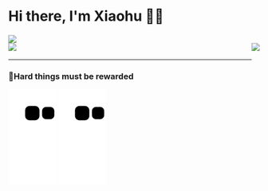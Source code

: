 

# Hi there, I'm Xiaohu 👋👾 
<img src="https://media.giphy.com/media/12oufCB0MyZ1Go/giphy.gif" width="50" style="vertical-align: middle;">
<br />
<div>
  <a href="https://github.com/xiaohuooo/xiaohuooo"> 
    <img height="160px" src="https://github-readme-stats.vercel.app/api?username=xiaohuooo&count_private=true&show_icons=true&theme=dracula" />
  </a>
  <a href="https://github.com/xiaohuooo/xiaohuooo"> 
    <img align="right"  height="160px" src="https://github-readme-stats.vercel.app/api/top-langs/?username=xiaohuooo&show_icons=true&layout=compact&theme=dracula"/>
  </a>
</div>

--- 
### 😤Hard things must be rewarded
![TOG](https://raw.githubusercontent.com/xiaohuooo/githubSNK/b61db3a5dad850b03d29ccd48f1a01a6856c72d1/github-contribution-grid-snake.svg#gh-dark-mode-only)
![TOG](https://raw.githubusercontent.com/xiaohuooo/githubSNK/b61db3a5dad850b03d29ccd48f1a01a6856c72d1/github-contribution-grid-snake.svg#gh-light-mode-only)


<!--
## 💻 Know/Using

![HTML5](https://img.shields.io/badge/-HTML5-E34F26?style=flat-square&logo=HTML5&logoColor=white)
![CSS3](https://img.shields.io/badge/-CSS3-1572B6?style=flat-square&logo=CSS3)
![JavaScript](https://img.shields.io/badge/-JavaScript-F7DF1E?style=flat-square&logo=JavaScript&logoColor=white)
![Vue.js](https://img.shields.io/badge/-Vue.js-4FC08D?style=flat-square&logo=Vue.js&logoColor=white)
![React](https://img.shields.io/badge/-react-yellow?style=flat-square&logo=React&logoColor=white)
![Mysql](https://img.shields.io/badge/-Mysql-blue?style=flat-square&logo=Mysql&logoColor=white)

## 📫 Reach me

[![GitHub](https://img.shields.io/badge/-GitHub-181717?style=flat-square&logo=GitHub&link=https://github.com/xiaohuooo)](https://github.com/xiaohuooo)
[![掘金](https://img.shields.io/badge/-掘金-1DA1F2?style=flat-square&logo=掘金&logoColor=white&link=https://juejin.cn/user/558968298809645)](https://juejin.cn/user/558968298809645)
[![Gmail](https://img.shields.io/badge/-Gmail-D14836?style=flat-square&logo=Gmail&logoColor=white&link=mailto:a1124851454@gmail.com)](mailto:a1124851454@gmail.com)
[![Csdn](https://img.shields.io/badge/-Csdn-00A0D8?style=flat-square&link=https://blog.csdn.net/qq_55172460?spm=1000.2115.3001.5343)](https://blog.csdn.net/qq_55172460?spm=1000.2115.3001.5343)
[![NetEase Music](https://img.shields.io/badge/-NetEase%20Music-E20000?style=flat-square&https://music.163.com/#/user/home?id=510543324)](https://music.163.com/#/user/home?id=510543324)

## 🛠️ Tools


[![Top Langs](https://github-readme-stats.vercel.app/api/top-langs/?username=xiaohuooo&layout=compact)](https://github.com/xiaohuooo)

🌱 Learning

![Docker](https://img.shields.io/badge/-Docker-2496ED?style=flat-square&logo=Docker&logoColor=white)





![xiaohuooo GitHub stats](https://github-readme-stats.vercel.app/api?username=xiaohuooo&show_icons=true&theme=tokyonight)

My ![Visitor Count](https://profile-counter.glitch.me/xiaohuooo/count.svg) visitor
**xiaohuooo/xiaohuooo** is a ✨ _special_ ✨ repository because its `README.md` (this file) appears on your GitHub profile.



Here are some ideas to get you started:

- 🔭 I’m currently working on ...
- 🌱 I’m currently learning ...
- 👯 I’m looking to collaborate on ...
- 🤔 I’m looking for help with ...
- 💬 Ask me about ...
- 📫 How to reach me: ...
- 😄 Pronouns: ...
- ⚡ Fun fact: ...
-->



